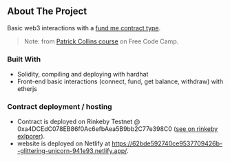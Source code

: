 <!-- ABOUT THE PROJECT -->
## About The Project

Basic web3 interactions with a [fund me contract type](https://github.com/khadni/hardhat-fund-me).

> Note: from [Patrick Collins course](https://github.com/smartcontractkit/full-blockchain-solidity-course-js) on Free Code Camp.



### Built With

- Solidity, compiling and deploying with hardhat
- Front-end basic interactions (connect, fund, get balance, withdraw) with etherjs

### Contract deployment / hosting

- Contract is deployed on Rinkeby Testnet @ 0xa4DCEdC078EB86f0Ac6efbAea5B9bb2C77e398C0 ([see on rinkeby exlporer](https://rinkeby.etherscan.io/address/0xa4DCEdC078EB86f0Ac6efbAea5B9bb2C77e398C0)).
- website is deployed on Netlify at https://62bde592740ce9537709426b--glittering-unicorn-941e93.netlify.app/.
